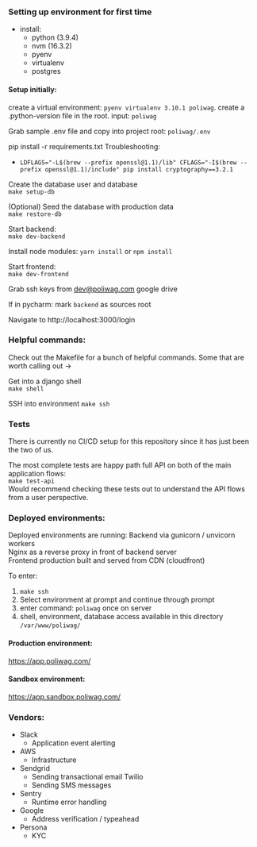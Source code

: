 ### Setting up environment for first time
- install:
  - python (3.9.4)
  - nvm (16.3.2)
  - pyenv
  - virtualenv
  - postgres

#### Setup initially:  
create a virtual environment: `pyenv virtualenv 3.10.1 poliwag`. 
create a .python-version file in the root. input: `poliwag`

Grab sample .env file and copy into project root: `poliwag/.env`  

pip install -r requirements.txt
Troubleshooting:
- `LDFLAGS="-L$(brew --prefix openssl@1.1)/lib" CFLAGS="-I$(brew --prefix openssl@1.1)/include" pip install cryptography==3.2.1`

Create the database user and database  
`make setup-db`

(Optional) Seed the database with production data  
`make restore-db`

Start backend:  
`make dev-backend`

Install node modules:
`yarn install` or `npm install`

Start frontend:  
`make dev-frontend`

Grab ssh keys from dev@poliwag.com google drive

If in pycharm:
mark `backend` as sources root

Navigate to http://localhost:3000/login

### Helpful commands:
Check out the Makefile for a bunch of helpful commands. Some that are 
worth calling out -> 

Get into a django shell  
`make shell`

SSH into environment 
`make ssh`

### Tests
There is currently no CI/CD setup for this repository since it has just been
the two of us. 

The most complete tests are happy path full API on both of the main application flows:  
`make test-api`  
Would recommend checking these tests out to understand the API flows from a user perspective.


### Deployed environments:
Deployed environments are running:
Backend via gunicorn / unvicorn workers  
Nginx as a reverse proxy in front of backend server  
Frontend production built and served from CDN (cloudfront)  

To enter:
1) `make ssh`  
2) Select environment at prompt and continue through prompt
3) enter command: `poliwag` once on server
4) shell, environment, database access available in this directory `/var/www/poliwag/`


#### Production environment:
https://app.poliwag.com/

#### Sandbox environment:
https://app.sandbox.poliwag.com/

### Vendors:
- Slack
  - Application event alerting
- AWS
  - Infrastructure
- Sendgrid
  - Sending transactional email
Twilio
  - Sending SMS messages
- Sentry
  - Runtime error handling 
- Google
  - Address verification / typeahead
- Persona
  - KYC
